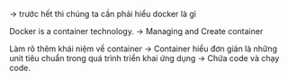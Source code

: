 -> trước hết thì chúng ta cần phải hiểu docker là gì 

Docker is a container technology. 
-> Managing and Create container

Làm rõ thêm khái niệm về container 
-> Container hiểu đơn giản là những unit tiêu chuẩn trong quá trình triển khai ứng dụng 
-> Chứa code và chạy code. 

